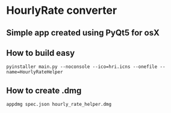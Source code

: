 # HourlyRate converter

## Simple app created using PyQt5 for osX

## How to build easy

```
pyinstaller main.py --noconsole --ico=hri.icns --onefile --name=HourlyRateHelper

```

## How to create .dmg
```
appdmg spec.json hourly_rate_helper.dmg

```
